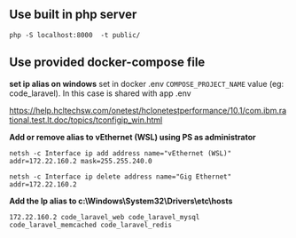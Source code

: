## Use built in php server 
    php -S localhost:8000  -t public/


## Use provided docker-compose file

**set ip alias on windows**
set in docker .env `COMPOSE_PROJECT_NAME` value (eg: code_laravel). In this case is shared with app .env

https://help.hcltechsw.com/onetest/hclonetestperformance/10.1/com.ibm.rational.test.lt.doc/topics/tconfigip_win.html

**Add or remove alias to vEthernet (WSL) using PS as administrator**

`netsh -c Interface ip add address name="vEthernet (WSL)" addr=172.22.160.2 mask=255.255.240.0`

`netsh -c Interface ip delete address name="Gig Ethernet" addr=172.22.160.2`

**Add the Ip alias to c:\Windows\System32\Drivers\etc\hosts**

`172.22.160.2 code_laravel_web code_laravel_mysql code_laravel_memcached code_laravel_redis`
